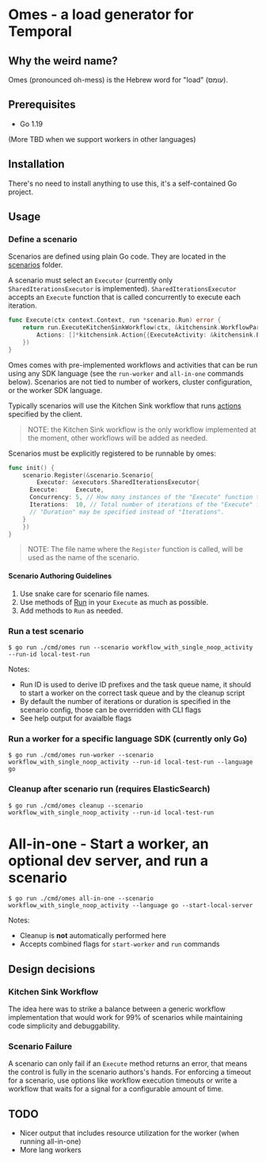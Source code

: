 # Omes - a load generator for Temporal

## Why the weird name?

Omes (pronounced oh-mess) is the Hebrew word for "load" (עומס).

## Prerequisites

- Go 1.19

(More TBD when we support workers in other languages)

## Installation

There's no need to install anything to use this, it's a self-contained Go project.

## Usage

### Define a scenario

Scenarios are defined using plain Go code. They are located in the [scenarios](./scenarios/) folder.

A scenario must select an `Executor` (currently only `SharedIterationsExecutor` is implemented).
`SharedIterationsExecutor` accepts an `Execute` function that is called concurrently to execute each iteration.

```go
func Execute(ctx context.Context, run *scenario.Run) error {
	return run.ExecuteKitchenSinkWorkflow(ctx, &kitchensink.WorkflowParams{
		Actions: []*kitchensink.Action{{ExecuteActivity: &kitchensink.ExecuteActivityAction{Name: "noop"}}},
	})
}
```

Omes comes with pre-implemented workflows and activities that can be run using any SDK language (see the `run-worker`
and `all-in-one` commands below).
Scenarios are not tied to number of workers, cluster configuration, or the worker SDK language.

Typically scenarios will use the Kitchen Sink workflow that runs [actions](./kitchensink/kitchensink.go) specified by
the client.

> NOTE: the Kitchen Sink workflow is the only workflow implemented at the moment, other workflows will be added as
> needed.

Scenarios must be explicitly registered to be runnable by omes:

```go
func init() {
	scenario.Register(&scenario.Scenario{
		Executor: &executors.SharedIterationsExecutor{
      Execute:     Execute,
      Concurrency: 5, // How many instances of the "Execute" function to run concurrently.
      Iterations:  10, // Total number of iterations of the "Execute" function to run.
      // "Duration" may be specified instead of "Iterations".
    }
	})
}
```

> NOTE: The file name where the `Register` function is called, will be used as the name of the scenario.

#### Scenario Authoring Guidelines

1. Use snake care for scenario file names.
1. Use methods of [Run](./scenario/run.go) in your `Execute` as much as possible.
1. Add methods to `Run` as needed.

### Run a test scenario

```console
$ go run ./cmd/omes run --scenario workflow_with_single_noop_activity --run-id local-test-run
```

Notes:

- Run ID is used to derive ID prefixes and the task queue name, it should to start a worker on the correct task queue
  and by the cleanup script
- By default the number of iterations or duration is specified in the scenario config, those can be overridden with CLI
  flags
- See help output for avaialble flags

### Run a worker for a specific language SDK (currently only Go)

```console
$ go run ./cmd/omes run-worker --scenario workflow_with_single_noop_activity --run-id local-test-run --language go
```

### Cleanup after scenario run (requires ElasticSearch)

```console
$ go run ./cmd/omes cleanup --scenario workflow_with_single_noop_activity --run-id local-test-run
```

# All-in-one - Start a worker, an optional dev server, and run a scenario

```console
$ go run ./cmd/omes all-in-one --scenario workflow_with_single_noop_activity --language go --start-local-server
```

Notes:

- Cleanup is **not** automatically performed here
- Accepts combined flags for `start-worker` and `run` commands

## Design decisions

### Kitchen Sink Workflow

The idea here was to strike a balance between a generic workflow implementation that would work for 99% of scenarios
while maintaining code simplicity and debuggability.

### Scenario Failure

A scenario can only fail if an `Execute` method returns an error, that means the control is fully in the scenario
authors's hands. For enforcing a timeout for a scenario, use options like workflow execution timeouts or write a
workflow that waits for a signal for a configurable amount of time.

## TODO

- Nicer output that includes resource utilization for the worker (when running all-in-one)
- More lang workers
